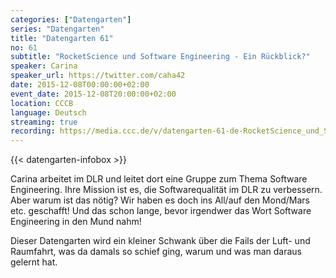 ```yaml
---
categories: ["Datengarten"]
series: "Datengarten"
title: "Datengarten 61"
no: 61
subtitle: "RocketScience und Software Engineering - Ein Rückblick?"
speaker: Carina
speaker_url: https://twitter.com/caha42 
date: 2015-12-08T00:00:00+02:00
event_date: 2015-12-08T20:00:00+02:00
location: CCCB
language: Deutsch
streaming: true
recording: https://media.ccc.de/v/datengarten-61-de-RocketScience_und_Software_Engineering_-_Ein_Rueckblick
---
```

{{< datengarten-infobox >}}

Carina arbeitet im DLR und leitet dort eine Gruppe zum Thema Software Engineering. Ihre Mission ist es, die Softwarequalität im DLR zu verbessern. Aber warum ist das nötig? Wir haben es doch ins All/auf den Mond/Mars etc. geschafft! Und das schon lange, bevor irgendwer das Wort Software Engineering in den Mund nahm! 

Dieser Datengarten wird ein kleiner Schwank über die Fails der Luft- und Raumfahrt, was da damals so schief ging, warum und was man daraus gelernt hat.
